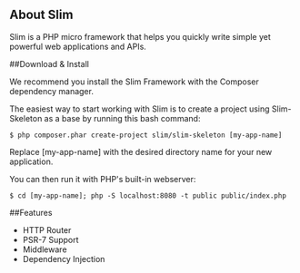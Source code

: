 ## About Slim

Slim is a PHP micro framework that helps you quickly write simple yet powerful web applications and APIs.

##Download & Install

We recommend you install the Slim Framework with the Composer dependency manager.

The easiest way to start working with Slim is to create a project using Slim-Skeleton as a base by running this bash command:

```
$ php composer.phar create-project slim/slim-skeleton [my-app-name]
```

Replace [my-app-name] with the desired directory name for your new application.

You can then run it with PHP's built-in webserver:

```
$ cd [my-app-name]; php -S localhost:8080 -t public public/index.php
```

##Features
- HTTP Router
- PSR-7 Support
- Middleware
- Dependency Injection
